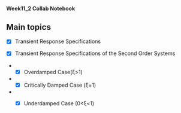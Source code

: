 #### Week11_2 Collab Notebook

Main topics
--------------------------------
- [x] Transient Response Specifications

- [x] Transient Response Specifications of the Second Order Systems

-  * [x] Overdamped Case(ξ>1)
-  * [x] Critically Damped Case (ξ=1)
-  * [x] Underdamped Case (0<ξ<1) 

